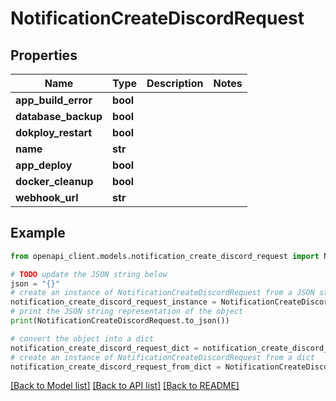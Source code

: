 # NotificationCreateDiscordRequest


## Properties

Name | Type | Description | Notes
------------ | ------------- | ------------- | -------------
**app_build_error** | **bool** |  | 
**database_backup** | **bool** |  | 
**dokploy_restart** | **bool** |  | 
**name** | **str** |  | 
**app_deploy** | **bool** |  | 
**docker_cleanup** | **bool** |  | 
**webhook_url** | **str** |  | 

## Example

```python
from openapi_client.models.notification_create_discord_request import NotificationCreateDiscordRequest

# TODO update the JSON string below
json = "{}"
# create an instance of NotificationCreateDiscordRequest from a JSON string
notification_create_discord_request_instance = NotificationCreateDiscordRequest.from_json(json)
# print the JSON string representation of the object
print(NotificationCreateDiscordRequest.to_json())

# convert the object into a dict
notification_create_discord_request_dict = notification_create_discord_request_instance.to_dict()
# create an instance of NotificationCreateDiscordRequest from a dict
notification_create_discord_request_from_dict = NotificationCreateDiscordRequest.from_dict(notification_create_discord_request_dict)
```
[[Back to Model list]](../README.md#documentation-for-models) [[Back to API list]](../README.md#documentation-for-api-endpoints) [[Back to README]](../README.md)


